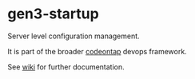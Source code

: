 # gen3-startup
Server level configuration management. 

It is part of the broader [codeontap](http://codeontap.io) devops framework.

See [wiki](https://github.com/codeontap/gen3-startup/wiki) for further documentation.
